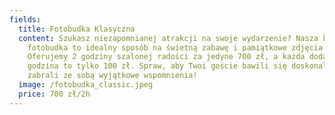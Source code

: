 ```yaml
---
fields:
  title: Fotobudka Klasyczna
  content: Szukasz niezapomnianej atrakcji na swoje wydarzenie? Nasza klasyczna
    fotobudka to idealny sposób na świetną zabawę i pamiątkowe zdjęcia!
    Oferujemy 2 godziny szalonej radości za jedyne 700 zł, a każda dodatkowa
    godzina to tylko 100 zł. Spraw, aby Twoi goście bawili się doskonale i
    zabrali ze sobą wyjątkowe wspomnienia!
  image: /fotobudka_classic.jpeg
  price: 700 zł/2h
---
```

